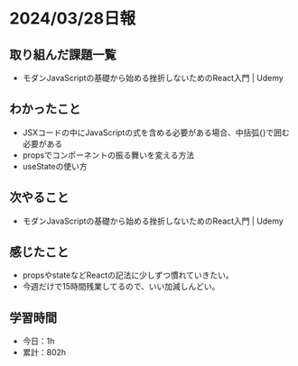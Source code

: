 # 2024/03/28日報
## 取り組んだ課題一覧
- モダンJavaScriptの基礎から始める挫折しないためのReact入門 | Udemy

## わかったこと
- JSXコードの中にJavaScriptの式を含める必要がある場合、中括弧{}で囲む必要がある
- propsでコンポーネントの振る舞いを変える方法
- useStateの使い方

## 次やること
- モダンJavaScriptの基礎から始める挫折しないためのReact入門 | Udemy

## 感じたこと
- propsやstateなどReactの記法に少しずつ慣れていきたい。
- 今週だけで15時間残業してるので、いい加減しんどい。

## 学習時間
- 今日：1h
- 累計：802h
